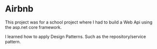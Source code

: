 # Airbnb

This project was for a school project where I had to build a Web Api using the asp.net core framework.

I learned how to apply Design Patterns. Such as the repository/service pattern.
